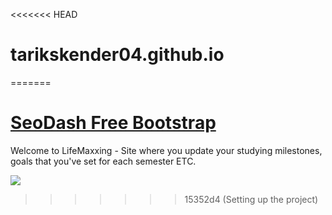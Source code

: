 <<<<<<< HEAD
# tarikskender04.github.io
=======
# <a href="https://demos.adminmart.com/free/bootstrap/modernize-bootstrap-lite/src/html/index.html">SeoDash Free Bootstrap</a>
Welcome to LifeMaxxing - Site where you update your studying milestones, goals that you've set for each semester ETC. 

<!-- Main image of Template -->
<a target="_blank" href="https://adminmart.com/product/modernize-free-bootstrap-5-admin-template/?ref=5">
  <img src="https://adminmart.com/wp-content/uploads/2024/06/SEODash-Bootstrap_light.jpg" />
</a>

>>>>>>> 15352d4 (Setting up the project)
